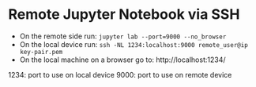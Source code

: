 # Remote Jupyter Notebook via SSH
- On the remote side run: `jupyter lab --port=9000 --no_browser`
- On the local device run: `ssh -NL 1234:localhost:9000 remote_user@ip key-pair.pem`
- On the local machine on a browser go to: http://localhost:1234/

1234: port to use on local device
9000: port to use on remote device

